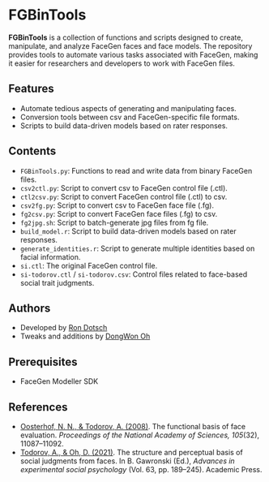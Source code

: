 # FGBinTools

**FGBinTools** is a collection of functions and scripts designed to create, manipulate, and analyze FaceGen faces and face models. The repository provides tools to automate various tasks associated with FaceGen, making it easier for researchers and developers to work with FaceGen files.

## Features
- Automate tedious aspects of generating and manipulating faces.
- Conversion tools between csv and FaceGen-specific file formats.
- Scripts to build data-driven models based on rater responses.

## Contents

- `FGBinTools.py`: Functions to read and write data from binary FaceGen files.
- `csv2ctl.py`: Script to convert csv to FaceGen control file (.ctl).
- `ctl2csv.py`: Script to convert FaceGen control file (.ctl) to csv.
- `csv2fg.py`: Script to convert csv to FaceGen face file (.fg).
- `fg2csv.py`: Script to convert FaceGen face files (.fg) to csv.
- `fg2jpg.sh`: Script to batch-generate jpg files from fg file.
- `build_model.r`: Script to build data-driven models based on rater responses.
- `generate_identities.r`: Script to generate multiple identities based on facial information.
- `si.ctl`: The original FaceGen control file.
- `si-todorov.ctl` / `si-todorov.csv`: Control files related to face-based social trait judgments.

## Authors
- Developed by [Ron Dotsch](mailto:rdotsch@gmail.com)
- Tweaks and additions by [DongWon Oh](mailto:dongwonohphd@gmail.com)

## Prerequisites
- FaceGen Modeller SDK

## References
- [Oosterhof, N. N., & Todorov, A. (2008)](https://doi.org/10.1073/pnas.0805664105). The functional basis of face evaluation. _Proceedings of the National Academy of Sciences, 105_(32), 11087–11092.
- [Todorov, A., & Oh, D. (2021)](https://doi.org/10.1016/bs.aesp.2020.11.004). The structure and perceptual basis of social judgments from faces. In B. Gawronski (Ed.), _Advances in experimental social psychology_ (Vol. 63, pp. 189–245). Academic Press.

